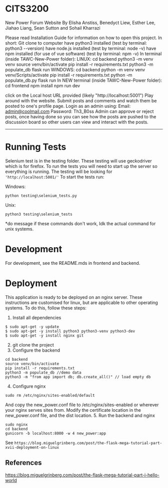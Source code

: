 # CITS3200
New Power Forum Website
By Elisha Anstiss, Benedyct Liew, Esther Lee, Jiahao Liang, Sean Sutton and Sohail Kharrazi

Please read Installation Guide for information on how to open this project. 
In short:
Git clone to computer
have python3 installed (test by terminal: python3 --version)
have node.js installed (test by terminal: node -v)
have npm installed (for use of vue software) (test by terminal: npm -v)
In terminal (inside TAWC-New-Power folder):
  LINUX:
    cd backend
    python3 -m venv venv
    source venv/bin/activate
    pip install -r requirements.txt
    python3 -m populate_db
    flask run
  WINDOWS: 
    cd backend
    python -m venv venv
    venv/Scripts/activate
    pip install -r requirements.txt
    python -m populate_db.py
    flask run
In NEW terminal (inside TAWC-New-Power folder):
  cd frontend
  npm install
  npm run dev
 
click on the Local host URL provided (likely "http://localhost:5001")
Play around with the website. 
 Submit posts and comments and watch them be posted to one's profile page. 
Login as an admin using: 
  Email: admin@coolmail.com
  Password: Th3_B0ss
Admin can approve or reject posts, once having done so you can see how the posts are pushed to the discussion board so other users can view and interact with the posts. 
 
-----------------------------------------------------------------------------------
# Running Tests

Selenium test is in the testing folder. These testing will use geckodriver which is for firefox. To run the tests you will need to 
start up the server so everything is running. The testing will be looking for `'http://localhost:5001/'` To start the tests run:

Windows:
```
python testing\selenium_tests.py
```
Unix:
```
python3 testing\selenium_tests
```
*do message if these commands don't work, Idk the actual command for unix systems.

# Development
For development, see the README.mds in frontend and backend.

# Deployment
This application is ready to be deployed on an nginx server.
These instructions are customised for linux, but are applicable to other operating systems.
To do this, follow these steps:
1. Install all dependencies
```
$ sudo apt-get -y update
$ sudo apt-get -y install python3 python3-venv python3-dev
$ sudo apt-get -y install nginx git
```
2. git clone the project
3. Configure the backend
```
cd backend
source venv/bin/activate
pip install -r requirements.txt
python3 -m populate_db //demo data
python3 -m "from app import db; db.create_all()" // load empty db
```
4. Configure nginx
```
sudo rm /etc/nginx/sites-enabled/default
```
And copy the new_power.conf file to /etc/nginx/sites-enabled or wherever your nginx serves sites from.
Modify the certificate location in the new_power.conf file, and the dist location.
5. Run the backend and nginx
```
sudo nginx
cd backend
gunicorn -b localhost:8000 -w 4 new_power:app
```
See `https://blog.miguelgrinberg.com/post/the-flask-mega-tutorial-part-xvii-deployment-on-linux`
## References

https://blog.miguelgrinberg.com/post/the-flask-mega-tutorial-part-i-hello-world
